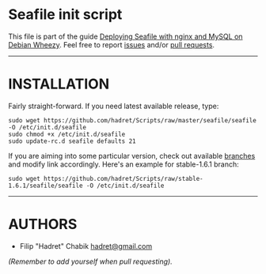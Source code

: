 Seafile init script
===================

This file is part of the guide [Deploying Seafile with nginx and MySQL on Debian Wheezy](https://github.com/hadret/Texts/blob/master/deploying_seafile_with_nginx_and_mysql_on_debian.md). Feel free to report [issues](https://github.com/hadret/Texts/issues) and/or [pull requests](https://github.com/hadret/Texts/pulls).

* * *

INSTALLATION
============

Fairly straight-forward. If you need latest available release, type:

    sudo wget https://github.com/hadret/Scripts/raw/master/seafile/seafile -O /etc/init.d/seafile
    sudo chmod +x /etc/init.d/seafile
    sudo update-rc.d seafile defaults 21

If you are aiming into some particular version, check out available [branches](https://github.com/hadret/Scripts/branches) and modify link accordingly. Here's an example for stable-1.6.1 branch:

    sudo wget https://github.com/hadret/Scripts/raw/stable-1.6.1/seafile/seafile -O /etc/init.d/seafile

* * *

AUTHORS
=======

* Filip "Hadret" Chabik <hadret@gmail.com>

_(Remember to add yourself when pull requesting)._

